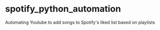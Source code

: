 # spotify_python_automation
Automating Youtube to add songs to Spotify's liked list based on playlists
